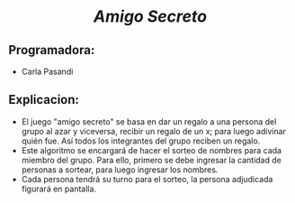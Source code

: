 *<h1 align= "center">Amigo Secreto</h1>*

## Programadora:

- Carla Pasandi

## Explicacion:

- El juego "amigo secreto" se basa en dar un regalo a una persona del grupo al azar y viceversa, recibir un regalo de un x; para luego adivinar quién fue. Así todos los integrantes del grupo reciben un regalo.
- Este algoritmo se encargará de hacer el sorteo de nombres para cada miembro del grupo. Para ello, primero se debe ingresar la cantidad de personas a sortear, para luego ingresar los nombres.
- Cada persona tendrá su turno para el sorteo, la persona adjudicada figurará en pantalla.